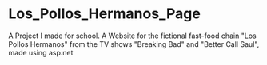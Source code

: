 # Los_Pollos_Hermanos_Page
A Project I made for school. A Website for the fictional fast-food chain "Los Pollos Hermanos" from the TV shows "Breaking Bad" and "Better Call Saul", made using asp.net
